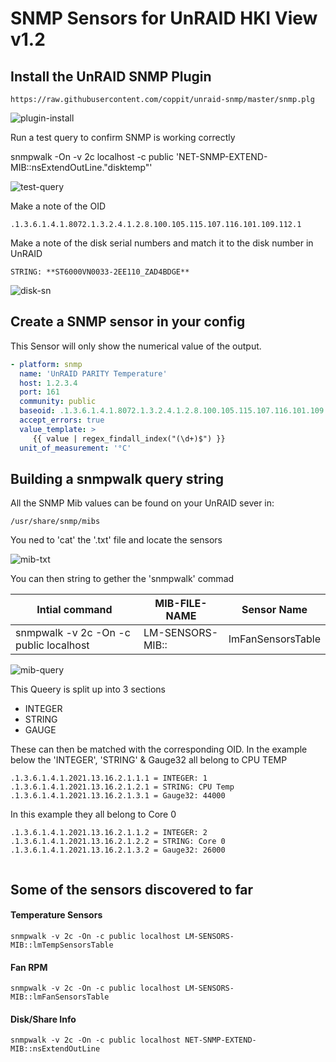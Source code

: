 # SNMP Sensors for UnRAID HKI View v1.2


## Install the UnRAID SNMP Plugin
```
https://raw.githubusercontent.com/coppit/unraid-snmp/master/snmp.plg
```
![plugin-install](https://github.com/noodlemctwoodle/homeassistant/blob/unraid-view-1.2-dev/www/images/github/unraid-snmp/plugin-install.png)

Run a test query to confirm SNMP is working correctly

snmpwalk -On -v 2c localhost -c public 'NET-SNMP-EXTEND-MIB::nsExtendOutLine."disktemp"'

![test-query](https://github.com/noodlemctwoodle/homeassistant/blob/unraid-view-1.2-dev/www/images/github/unraid-snmp/test-query.png)

Make a note of the OID 

    .1.3.6.1.4.1.8072.1.3.2.4.1.2.8.100.105.115.107.116.101.109.112.1

Make a note of the disk serial numbers and match it to the disk number in UnRAID 

    STRING: **ST6000VN0033-2EE110_ZAD4BDGE**

![disk-sn](https://github.com/noodlemctwoodle/homeassistant/blob/unraid-view-1.2-dev/www/images/github/unraid-snmp/disk-sn.png)

## Create a SNMP sensor in your config

This Sensor will only show the numerical value of the output. 

```yaml
- platform: snmp
  name: 'UnRAID PARITY Temperature'
  host: 1.2.3.4
  port: 161
  community: public
  baseoid: .1.3.6.1.4.1.8072.1.3.2.4.1.2.8.100.105.115.107.116.101.109.112.1
  accept_errors: true
  value_template: >
     {{ value | regex_findall_index("(\d+)$") }}
  unit_of_measurement: '°C'
```

## Building a snmpwalk query string

All the SNMP Mib values can be found on your UnRAID sever in: 

    /usr/share/snmp/mibs

You ned to 'cat' the '.txt' file and locate the sensors

![mib-txt](https://github.com/noodlemctwoodle/homeassistant/blob/unraid-view-1.2-dev/www/images/github/unraid-snmp/mib-file.png)

You can then string to gether the 'snmpwalk' commad

|Intial command|MIB-FILE-NAME|Sensor Name|
|---|---|---|
|snmpwalk -v 2c -On -c public localhost | LM-SENSORS-MIB::|lmFanSensorsTable|

![mib-query](https://github.com/noodlemctwoodle/homeassistant/blob/unraid-view-1.2-dev/www/images/github/unraid-snmp/sensor-query.png-)

This Queery is split up into 3 sections
 - INTEGER
 - STRING
 - GAUGE

These can then be matched with the corresponding OID. In the example below the 'INTEGER', 'STRING' & Gauge32 all belong to CPU TEMP

    .1.3.6.1.4.1.2021.13.16.2.1.1.1 = INTEGER: 1
    .1.3.6.1.4.1.2021.13.16.2.1.2.1 = STRING: CPU Temp
    .1.3.6.1.4.1.2021.13.16.2.1.3.1 = Gauge32: 44000


In this example they all belong to Core 0

    .1.3.6.1.4.1.2021.13.16.2.1.1.2 = INTEGER: 2
    .1.3.6.1.4.1.2021.13.16.2.1.2.2 = STRING: Core 0
    .1.3.6.1.4.1.2021.13.16.2.1.3.2 = Gauge32: 26000


```yaml

```

## Some of the sensors discovered to far

#### Temperature Sensors
```
snmpwalk -v 2c -On -c public localhost LM-SENSORS-MIB::lmTempSensorsTable
```

#### Fan RPM
```
snmpwalk -v 2c -On -c public localhost LM-SENSORS-MIB::lmFanSensorsTable
```

#### Disk/Share Info
```
snmpwalk -v 2c -On -c public localhost NET-SNMP-EXTEND-MIB::nsExtendOutLine
```